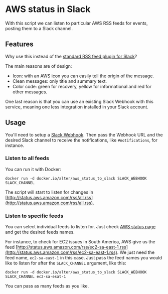 # AWS status in Slack

With this script we can listen to particular AWS RSS feeds for events, posting them
to a Slack channel.

## Features

Why use this instead of the [standard RSS feed plugin for Slack](https://slack.com/apps/A0F81R7U7-rss)?

The main reasons are of design:

- Icon: with an AWS icon you can easily tell the origin of the message.
- Clean messages: only title and summary text.
- Color code: green for recovery, yellow for informational and red for other messages.

One last reason is that you can use an existing Slack Webhook with this service,
meaning one less integration installed in your Slack account.

## Usage

You'll need to setup a [Slack Webhook](https://api.slack.com/incoming-webhooks).
Then pass the Webhook URL and the desired Slack channel to receive the notifications,
like `#notifications`, for instance.

### Listen to all feeds

You can run it with Docker:
```
docker run -d docker.io/alter/aws_status_to_slack SLACK_WEBHOOK SLACK_CHANNEL
```

The script will start to listen for changes in [http://status.aws.amazon.com/rss/all.rss](http://status.aws.amazon.com/rss/all.rss).

### Listen to specific feeds

You can select individual feeds to listen for. Just check [AWS status page](http://status.aws.amazon.com/)
and get the desired feeds names.

For instance, to check for EC2 issues in South America, AWS give us the feed
[http://status.aws.amazon.com/rss/ec2-sa-east-1.rss](http://status.aws.amazon.com/rss/ec2-sa-east-1.rss).
We just need the feed name, `ec2-sa-east-1` in this case. Just pass the feed names
you would like to listen for after the `SLACK_CHANNEL` argument, like this:
```
docker run -d docker.io/alter/aws_status_to_slack SLACK_WEBHOOK SLACK_CHANNEL ec2-sa-esat-1
```

You can pass as many feeds as you like.
